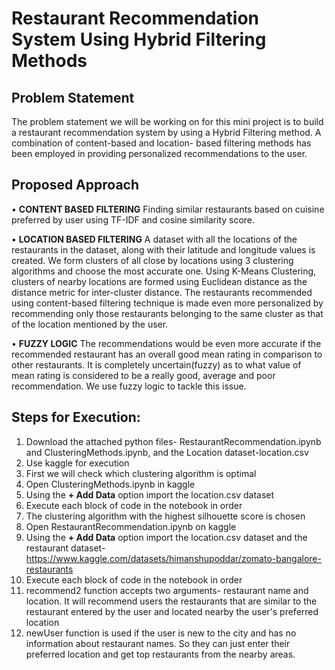 # Restaurant Recommendation System Using Hybrid Filtering Methods
## Problem Statement
The problem statement we will be working on for this mini project is to build a restaurant recommendation system by using a Hybrid Filtering method. A combination of content-based and location- based filtering methods has been employed in providing personalized recommendations to the user.
## Proposed Approach
•	**CONTENT BASED FILTERING**
Finding similar restaurants based on cuisine preferred by user using TF-IDF and cosine similarity score.

•	**LOCATION BASED FILTERING**
A dataset with all the locations of the restaurants in the dataset, along with their latitude and longitude values is created. 
We form clusters of all close by locations using 3 clustering algorithms and choose the most accurate one.
Using K-Means Clustering, clusters of nearby locations are formed using Euclidean distance as the distance metric for inter-cluster distance. The restaurants recommended using content-based filtering
technique is made even more personalized by recommending only those restaurants belonging to the same cluster as that of the location mentioned by the user.

•	**FUZZY LOGIC**
The recommendations would be even more accurate if the recommended restaurant has an overall good mean rating in comparison to other restaurants. It is completely uncertain(fuzzy) as to what value of mean rating is considered to be a really good, average and poor recommendation. We use fuzzy logic to tackle this issue.

## Steps for Execution:
1. Download the attached python files- RestaurantRecommendation.ipynb and ClusteringMethods.ipynb, and the Location dataset-location.csv
2. Use kaggle for execution
3. First we will check which clustering algorithm is optimal
4. Open ClusteringMethods.ipynb in kaggle
5. Using the **+ Add Data** option import the location.csv dataset
6. Execute each block of code in the notebook in order
7. The clustering algorithm with the highest silhouette score is chosen
8. Open RestaurantRecommendation.ipynb on kaggle
9. Using the **+ Add Data** option import the location.csv dataset and the restaurant dataset- https://www.kaggle.com/datasets/himanshupoddar/zomato-bangalore-restaurants
10. Execute each block of code in the notebook in order
11. recommend2 function accepts two arguments- restaurant name and location. It will recommend users the restaurants that are similar to the restaurant entered by the user and located nearby the user's preferred location
12. newUser function is used if the user is new to the city and has no information about restaurant names. So they can just enter their preferred location and get top restaurants from the nearby areas.
